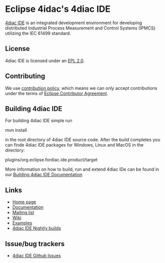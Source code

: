 # Eclipse 4idac's 4diac IDE

[4diac IDE](https://eclipse.dev/4diac/en_ide.php) is an integrated development environment for developing distributed Industrial Process Measurement and Control Systems (IPMCS) utilizing the IEC 61499 standard. 

## License

4diac IDE is licensed under an [EPL 2.0](LICENSE.md).

## Contributing

We use [contribution policy](CONTRIBUTING.md), which means we can only accept contributions under
the terms of [Eclipse Contributor Agreement](http://www.eclipse.org/legal/ECA.php).


## Building 4diac IDE

For building 4diac IDE simple run

   mvn install
   
in the root directory of 4diac IDE source code. After the build completes you can finde 4diac IDE packages for Windows, Linux and MacOS in the directory:
    
   plugins/org.eclipse.fordiac.ide.product/target 

More information on how to build, run and extend 4diac IDe can be found in our [Building 4diac IDE Documentation](https://www.eclipse.org/4diac/en_help.php?helppage=html/development/building4diac.html)


## Links

* [Home page](https://www.eclipse.org/4diac)
* [Documentation](https://www.eclipse.org/4diac/en_help.php) 
* [Mailing list](https://dev.eclipse.org/mailman/listinfo/4diac-dev)
* [Wiki](https://wiki.eclipse.org/Eclipse_4diac_Wiki)
* [Examples](https://github.com/eclipse-4diac/4diac-examples)
* [4diac IDE Nightly builds](https://download.eclipse.org/4diac/updates/nightly)


## Issue/bug trackers

* [4diac IDE Github Issues](https://github.com/eclipse-4diac/4diac-ide/issues)

